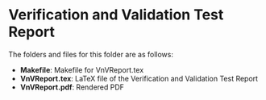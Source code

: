 # Verification and Validation Test Report

The folders and files for this folder are as follows:
- **Makefile**: Makefile for VnVReport.tex
- **VnVReport.tex**: LaTeX file of the Verification and Validation Test Report
- **VnVReport.pdf**: Rendered PDF